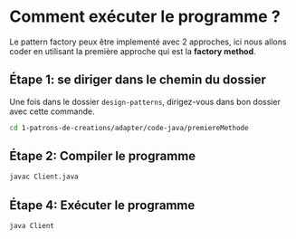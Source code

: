 # Comment exécuter le programme ?

Le pattern factory peux être implementé avec 2 approches, ici nous allons coder en utilisant la première approche qui est la **factory method**.

## Étape 1: se diriger dans le chemin du dossier

Une fois dans le dossier `design-patterns`, dirigez-vous dans bon dossier avec cette commande.

```bash
cd 1-patrons-de-creations/adapter/code-java/premiereMethode
```

## Étape 2: Compiler le programme

```bash
javac Client.java
```

## Étape 4: Exécuter le programme

```bash
java Client
```
